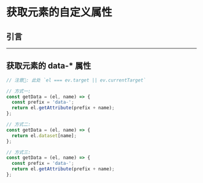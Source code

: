 # 获取元素的自定义属性

## 引言

---

## 获取元素的 data-\* 属性

```javascript
// 注意📢: 此处 `el === ev.target || ev.currentTarget`

// 方式一:
const getData = (el, name) => {
  const prefix = 'data-';
  return el.getAttribute(prefix + name);
};

// 方式二:
const getData = (el, name) => {
  return el.dataset[name];
};

// 方式三:
const getData = (el, name) => {
  const prefix = 'data-';
  return el.getAttribute(prefix + name);
};
```
